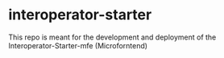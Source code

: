 # interoperator-starter
This repo is meant for the development and deployment of the Interoperator-Starter-mfe (Microforntend)
